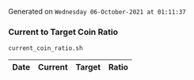 Generated on `Wednesday 06-October-2021 at 01:11:37`

### Current to Target Coin Ratio
`current_coin_ratio.sh`

Date|Current|Target|Ratio
---|---|---|---
